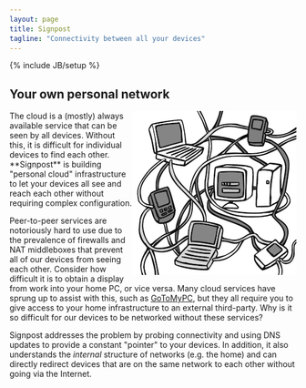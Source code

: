 ```yaml
---
layout: page
title: Signpost
tagline: "Connectivity between all your devices"
---
```

{% include JB/setup %}

## Your own personal network

<img style="float:right;" src="/images/networked-devices.png">
The cloud is a (mostly) always available service that can be seen by
all devices. Without this, it is difficult for individual devices to
find each other.  **Signpost** is building "personal
cloud" infrastructure to let your devices all see and reach each other without requiring complex configuration.




Peer-to-peer services are notoriously hard to use due to the
prevalence of firewalls and NAT middleboxes that prevent all of our
devices from seeing each other. Consider how difficult it is to obtain
a display from work into your home PC, or vice versa.  Many cloud
services have sprung up to assist with this, such as 
[GoToMyPC](http://gotomypc.com), but they all require you to give
access to your home infrastructure to an external third-party. Why is
it so difficult for our devices to be networked without these
services?

Signpost addresses the problem by probing connectivity and
using DNS updates to provide a constant "pointer" to your devices. In
addition, it also understands the *internal* structure of networks
(e.g. the home) and can directly redirect devices that are on the same
network to each other without going via the Internet. 


